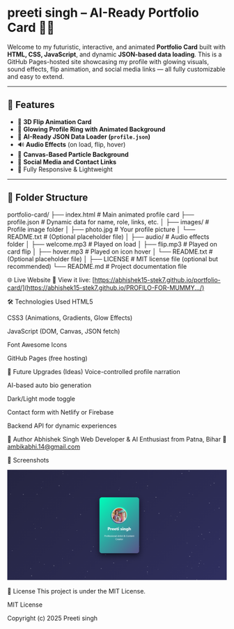 # preeti singh – AI-Ready Portfolio Card 💼✨

Welcome to my futuristic, interactive, and animated **Portfolio Card** built with **HTML, CSS, JavaScript**, and dynamic **JSON-based data loading**. This is a GitHub Pages-hosted site showcasing my profile with glowing visuals, sound effects, flip animation, and social media links — all fully customizable and easy to extend.

---

## 🚀 Features

- 🎴 **3D Flip Animation Card**
- 🌈 **Glowing Profile Ring with Animated Background**
- 🧠 **AI-Ready JSON Data Loader (`profile.json`)**
- 🔊 **Audio Effects** (on load, flip, hover)
- 🌌 **Canvas-Based Particle Background**
- 🔗 **Social Media and Contact Links**
- 📱 Fully Responsive & Lightweight

---

## 📂 Folder Structure
portfolio-card/
├── index.html               # Main animated profile card
├── profile.json             # Dynamic data for name, role, links, etc.
│
├── images/                  # Profile image folder
│   ├── photo.jpg            # Your profile picture
│   └── README.txt           # (Optional placeholder file)
│
├── audio/                   # Audio effects folder
│   ├── welcome.mp3          # Played on load
│   ├── flip.mp3             # Played on card flip
│   ├── hover.mp3            # Played on icon hover
│   └── README.txt           # (Optional placeholder file)
│
├── LICENSE                  # MIT license file (optional but recommended)
└── README.md                # Project documentation file



🌐 Live Website
🔗 View it live:
[https://abhishek15-stek7.github.io/portfolio-card/](https://abhishek15-stek7.github.io/PROFILO-FOR-MUMMY.../)

🛠️ Technologies Used
HTML5

CSS3 (Animations, Gradients, Glow Effects)

JavaScript (DOM, Canvas, JSON fetch)

Font Awesome Icons

GitHub Pages (free hosting)

🤖 Future Upgrades (Ideas)
Voice-controlled profile narration

AI-based auto bio generation

Dark/Light mode toggle

Contact form with Netlify or Firebase

Backend API for dynamic experiences

🙌 Author
Abhishek Singh
Web Developer & AI Enthusiast from Patna, Bihar
📧 ambikabhi.14@gmail.com

📸 Screenshots

![screenshot](images/screenshot.png)

📄 License
This project is under the MIT License.

MIT License

Copyright (c) 2025 Preeti singh


